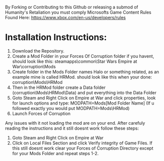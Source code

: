 

By Forking or Contributing to this Github or releasing a submod of Humanity's Retaliation you must comply Microsofts Game Content Rules Found Here: https://www.xbox.com/en-us/developers/rules

# Installation Instructions:

1. Download the Repository.
2. Create a Mod Folder in your Forces Of Corruption folder if you havent, should look like this: steamapps\common\Star Wars Empire at War\corruption\Mods
3. Create folder in the Mods Folder names Halo or something related, as an example mine is called HRMod. should look like this when your done: corruption\Mods\HRMod
4. Then in the HRMod folder create a Data folder (corruption\Mods\HRMod\Data) and put everything into the Data Folder
5. Goto Steam and Right Click on Empire at War and click properties, look for launch options and type: MODPATH=Mods\[Mod Folder Name] (If u followed exactly you would put MODPATH=Mods\HRMod)
6. Launch Forces of Corruption

Any issues with it not loading the mod are on your end. After carefuly reading the instructions and it still doesnt work follow these steps:
1. Goto Steam and Right Click on Empire at War
2. Click on Local Files Section and click Verify integrity of Game Files.
If this still doesnt work clear your Forces of Corruption Directory except for your Mods Folder and repeat steps 1-2.
